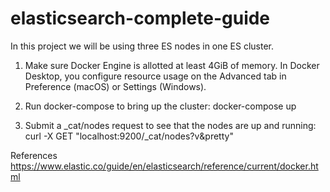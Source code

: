 # elasticsearch-complete-guide

In this project we will be using three ES nodes in one ES cluster.

1. Make sure Docker Engine is allotted at least 4GiB of memory. In Docker Desktop, you configure resource usage on the Advanced tab in Preference (macOS) or Settings (Windows).

2. Run docker-compose to bring up the cluster:
  docker-compose up
  
  
3. Submit a _cat/nodes request to see that the nodes are up and running:
curl -X GET "localhost:9200/_cat/nodes?v&pretty"



References
https://www.elastic.co/guide/en/elasticsearch/reference/current/docker.html
